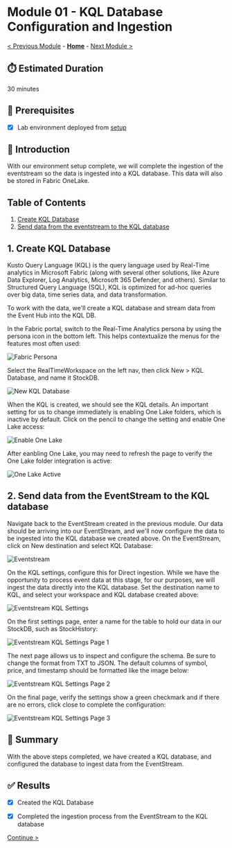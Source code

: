 # Module 01 - KQL Database Configuration and Ingestion

[< Previous Module](../modules/module00.md) - **[Home](../README.md)** - [Next Module >](./module02.md)

## :stopwatch: Estimated Duration

30 minutes

## :thinking: Prerequisites

- [x] Lab environment deployed from [setup](../modules/module00.md)

## :loudspeaker: Introduction

With our environment setup complete, we will complete the ingestion of the eventstream so the data is ingested into a KQL database. This data will also be stored in Fabric OneLake. 

## Table of Contents

1. [Create KQL Database](#1-create-kql-database)
2. [Send data from the eventstream to the KQL database](#2-send-data-from-the-eventstream-to-the-kql-database)

## 1. Create KQL Database

Kusto Query Language (KQL) is the query language used by Real-Time analytics in Microsoft Fabric (along with several other solutions, like Azure Data Explorer, Log Analytics, Microsoft 365 Defender, and others). Similar to Structured Query Language (SQL), KQL is optimized for ad-hoc queries over big data, time series data, and data transformation. 

To work with the data, we'll create a KQL database and stream data from the Event Hub into the KQL DB. 

In the Fabric portal, switch to the Real-Time Analytics persona by using the persona icon in the bottom left. This helps contextualize the menus for the features most often used:

![Fabric Persona](../images/module01/persona.png)

Select the RealTimeWorkspace on the left nav, then click New > KQL Database, and name it StockDB.

![New KQL Database](../images/module01/createkqldb.png)

When the KQL is created, we should see the KQL details. An important setting for us to change immediately is enabling One Lake folders, which is inactive by default. Click on the pencil to change the setting and enable One Lake access:

![Enable One Lake](../images/module01/kqlenableonelake.png)

After eanbling One Lake, you may need to refresh the page to verify the One Lake folder integration is active:

![One Lake Active](../images/module01/kqlonelakeactive.png)

## 2. Send data from the EventStream to the KQL database

Navigate back to the EventStream created in the previous module. Our data should be arriving into our EventStream, and we'll now configure the data to be ingested into the KQL database we created above. On the EventStream, click on New destination and select KQL Database:

![Eventstream](../images/module01/eventstream-kql.png)

On the KQL settings, configure this for Direct ingestion. While we have the opportunity to process event data at this stage, for our purposes, we will ingest the data directly into the KQL database. Set the destination name to KQL, and select your workspace and KQL database created above:

![Eventstream KQL Settings](../images/module01/eventstream-kqlsettings.png)

On the first settings page, enter a name for the table to hold our data in our StockDB, such as StockHistory:

![Eventstream KQL Settings Page 1](../images/module01/eventstream-kqlconfig1.png)

The next page allows us to inspect and configure the schema. Be sure to change the format from TXT to JSON. The default columns of symbol, price, and timestamp should be formatted like the image below:

![Eventstream KQL Settings Page 2](../images/module01/eventstream-kqlconfig2.png)

On the final page, verify the settings show a green checkmark and if there are no errors, click close to complete the configuration:

![Eventstream KQL Settings Page 3](../images/module01/eventstream-kqlconfig3.png)

## :tada: Summary

With the above steps completed, we have created a KQL database, and configured the database to ingest data from the EventStream. 

## :white_check_mark: Results

- [x] Created the KQL Database
- [x] Completed the ingestion process from the EventStream to the KQL database


[Continue >](./module02.md)
